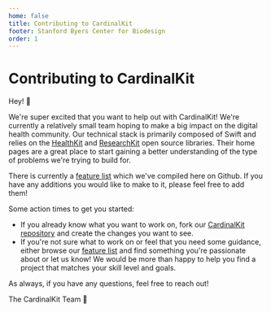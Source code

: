 ```yaml
---
home: false
title: Contributing to CardinalKit
footer: Stanford Byers Center for Biodesign
order: 1
---
```


# Contributing to CardinalKit

Hey! 👋

We're super excited that you want to help out with CardinalKit! We're currently a relatively small team hoping to make a big impact on the digital health community. Our technical stack is primarily composed of Swift and relies on the [HealthKit](https://developer.apple.com/health-fitness/) and [ResearchKit](https://www.researchandcare.org/) open source libraries. Their home pages are a great place to start gaining a better understanding of the type of problems we're trying to build for.

There is currently a [feature list](https://github.com/CardinalKit/CardinalKit/issues) which we've compiled here on Github. If you have any additions you would like to make to it, please feel free to add them!

Some action times to get you started:

- If you already know what you want to work on, fork our [CardinalKit repository](https://github.com/cardinalkit/cardinalkit) and create the changes you want to see.
- If you're not sure what to work on or feel that you need some guidance, either browse our [feature list](https://github.com/CardinalKit/CardinalKit/issues) and find something you're passionate about or let us know! We would be more than happy to help you find a project that matches your skill level and goals.

As always, if you have any questions, feel free to reach out!

The CardinalKit Team 🎉